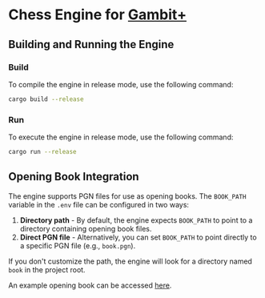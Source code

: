 # Chess Engine for [Gambit+](https://github.com/oskaars/Motorola123)

## Building and Running the Engine

### Build
To compile the engine in release mode, use the following command:
```sh
cargo build --release
```

### Run
To execute the engine in release mode, use the following command:
```sh
cargo run --release
```

## Opening Book Integration
The engine supports PGN files for use as opening books. The `BOOK_PATH` variable in the `.env` file can be configured in two ways:

1. **Directory path** - By default, the engine expects `BOOK_PATH` to point to a directory containing opening book files.
2. **Direct PGN file** - Alternatively, you can set `BOOK_PATH` to point directly to a specific PGN file (e.g., `book.pgn`).

If you don't customize the path, the engine will look for a directory named `book` in the project root.

An example opening book can be accessed [here](https://drive.google.com/file/d/1WOp42nxAc38ifRO23n4NGL6a1S2K_0CT/view?usp=sharing).